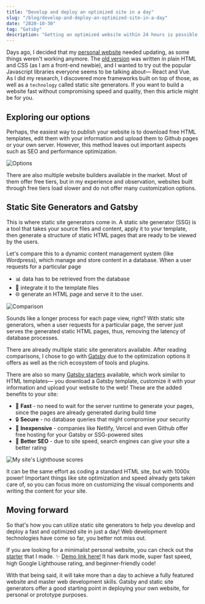 ```yaml
---
title: "Develop and deploy an optimized site in a day"
slug: "/blog/develop-and-deploy-an-optimized-site-in-a-day"
date: "2020-10-30"
tag: "Gatsby"
description: "Getting an optimized website within 24 hours is possible, with the right web technology."
---
```


Days ago, I decided that my <a href="https://gmlunesa.com" target="_blank" rel="noreferrer">personal website</a> needed updating, as some things weren't working anymore. The <a href="https://gmlunesa.com/archive-gmlunesa-website" target="_blank" rel="noreferrer">old version</a> was written in plain HTML and CSS (as I am a front-end newbie), and I wanted to try out the popular Javascript libraries everyone seems to be talking about— React and Vue. As I did my research, I discovered more frameworks built on top of those, as well as a `technology` called static site generators. If you want to build a website fast without compromising speed and quality, then this article might be for you.

## Exploring our options

Perhaps, the easiest way to publish your website is to download free HTML templates, edit them with your information and upload them to Github pages or your own server. However, this method leaves out important aspects such as SEO and performance optimization.

![Options](https://dev-to-uploads.s3.amazonaws.com/i/m5u7a4fuf1vpmg34ufes.png)

There are also multiple website builders available in the market. Most of them offer free tiers, but in my experience and observation, websites built through free tiers load slower and do not offer many customization options.

## Static Site Generators and Gatsby

This is where static site generators come in. A static site generator (SSG) is a tool that takes your source files and content, apply it to your template, then generate a structure of static HTML pages that are ready to be viewed by the users.

Let's compare this to a dynamic content management system (like Wordpress), which manage and store content in a database. When a user requests for a particular page

- 📊 data has to be retrieved from the database
- 📁 integrate it to the template files
- 🌐 generate an HTML page and serve it to the user.

![Comparison](https://dev-to-uploads.s3.amazonaws.com/i/gyt5vffhv9b7yo6egpx6.png)

Sounds like a longer process for each page view, right? With static site generators, when a user requests for a particular page, the server just serves the generated static HTML pages, thus, removing the latency of database processes.

There are already multiple static site generators available. After reading comparisons, I chose to go with <a href="https://www.gatsbyjs.com/features/jamstack/" target="_blank" rel="noreferrer">Gatsby</a>
due to the optimization options it offers as well as the rich ecosystem of tools
and plugins.

There are also so many <a href="https://www.gatsbyjs.com/starters/" class="text-rose-500" target="_blank" rel="noreferrer">Gatsby starters</a> available, which work similar to HTML templates— you download a Gatsby template, customize it with your information and upload your website to the web! These are the added benefits to your site:

- 💨 **Fast** - no need to wait for the server runtime to generate your pages, since the pages are already generated during build time
- 🔒 **Secure** - no database queries that might compromise your security
- 💸 **Inexpensive** - companies like Netlify, Vercel and even Github offer free hosting for your Gatsby or SSG-powered sites
- 🔎 **Better SEO** - due to site speed, search engines can give your site a better rating

<p class="flex justify-center my-6">
  <img
    src="https://dev-to-uploads.s3.amazonaws.com/i/j9y9fiq5jd8p1v0v4y61.png"
    alt="My site's Lighthouse scores"
    class="small-img"
  />
</p>

It can be the same effort as coding a standard HTML site, but with 1000x power! Important things like site optimization and speed already gets taken care of, so you can focus more on customizing the visual components and writing the content for your site.

## Moving forward

So that's how you can utilize static site generators to help you develop and deploy a fast and optimized site in just a day! Web development technologies have come so far, you better not miss out.

If you are looking for a minimalist personal website, you can check out the <a href="https://github.com/gmlunesa/gatsby-starter-personal-portfolio" class="text-rose-500" target="_blank" rel="noreferrer">starter</a> that I made. ✨ <a href="https://gatsby-starter-personal-portfolio.vercel.app" class="text-rose-500" target="_blank" rel="noreferrer">Demo link here!</a>
It has dark mode, super fast speed, high Google Lighthouse rating, and beginner-friendly code!

With that being said, it will take more than a day to achieve a fully featured website and master web development skills. Gatsby and static site generators offer a good starting point in deploying your own website, for personal or prototype purposes.
